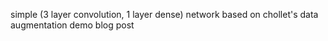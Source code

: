 
simple (3 layer convolution, 1 layer dense) network based on chollet's data augmentation demo blog post


